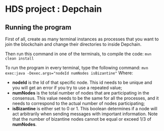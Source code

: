 # HDS project : Depchain

## Running the program
First of all, create as many terminal instances as processes that you want to join the blockchain and change their directories to inside Depchain.

Then run this command in one of the terminals, to compile the code: 
`mvn clean install`

To run the program in every terminal, type the following command:
`mvn exec:java -Dexec.args="nodeId numNodes isBizantine"`
Where:
 - **nodeId** is the Id of that specific node. This id needs to be unique and you will get an error if you try to use a repeated value;
 - **numNodes** is the total number of nodes that are participating in the consensus. This value needs to be the same for all the processes, and it needs to correspond to the actual number of nodes participating;
 - **isBizantine** is either set to 0 or 1. This boolean determines if a node will act arbitrarily when sending messages with important information. Note that the number of bizantine nodes cannot be equal or exceed 1/3 of **numNodes**. 
